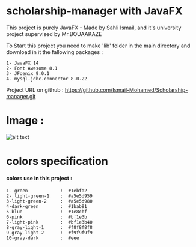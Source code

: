 # scholarship-manager with JavaFX 

This project is purely JavaFX - Made by Sahli Ismail, and it's university project supervised by Mr.BOUAAKAZE 

To Start this project you need to make 'lib' folder in the main directory and download in it the fallowing packages :

    1- JavaFX 14
    2- Font Awesome 8.1
    3- JFoenix 9.0.1
    4- mysql-jdbc-connector 8.0.22

Project URL on github : https://github.com/Ismail-Mohamed/Scholarship-manager.git

# Image :
![alt text](https://github.com/Ismail-Mohamed/Scholarship-manager/blob/master/Capture-2.jpg?raw=true)

# colors specification
#### colors use in this project :


    1- green            :  #1ebfa2
    2- light-green-1    :  #a5e5d959
    3-light-green-2     :  #a5e5d980
    4-dark-green        :  #1bab91
    5-blue              :  #1e8cbf
    6-pink              :  #bf1e3b
    7-light-pink        :  #bf1e3b40
    8-gray-light-1      :  #f8f8f8f8
    9-gray-light-2 	    :  #f9f9f9f9
    10-gray-dark        :  #eee

